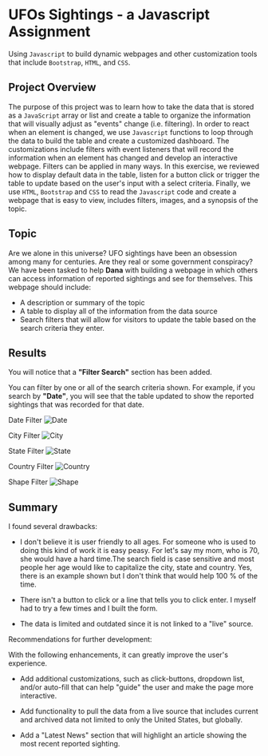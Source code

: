 # UFOs Sightings - a Javascript Assignment

Using `Javascript` to build dynamic webpages and other customization tools that include `Bootstrap`, `HTML`, and `CSS`.

## Project Overview

The purpose of this project was to learn how to take the data that is stored as a `JavaScript` array or list and create a table to organize the information that will visually adjust as "events" change (i.e. filtering). In order to react when an element is changed, we use `Javascript` functions to loop through the data to build the table and create a customized dashboard. The customizations include filters with event listeners that will record the information when an element has changed and develop an interactive webpage. Filters can be applied in many ways. In this exercise, we reviewed how to display default data in the table, listen for a button click or trigger the table to update based on the user's input with a select criteria. Finally, we use `HTML`, `Bootstrap` and `CSS` to read the `Javascript` code and create a webpage that is easy to view, includes filters, images, and a synopsis of the topic.

## Topic

Are we alone in this universe? UFO sightings have been an obsession among many for centuries. Are they real or some government conspiracy? We have been tasked to help **Dana** with building a webpage in which others can access information of reported sightings and see for themselves. This webpage should include:

* A description or summary of the topic 
* A table to display all of the information from the data source
* Search filters that will allow for visitors to update the table based on the search criteria they enter.    


## Results


You will notice that a **"Filter Search"** section has been added. 

You can filter by one or all of the search criteria shown. For example, if you search by **"Date"**, you will see that the table updated to show the reported sightings that was recorded for that date.

Date Filter
![Date](https://user-images.githubusercontent.com/94575416/153781433-7a84c901-9466-49d4-adf1-f09c2f0d9d68.png)


City Filter
![City](https://user-images.githubusercontent.com/94575416/153781414-f19bf4fa-c8e2-4a20-9665-45ec67a534a6.png)

State Filter
![State](https://user-images.githubusercontent.com/94575416/153781456-5428a7e0-19b8-4f55-9985-dbd449d729b2.png)

Country Filter
![Country](https://user-images.githubusercontent.com/94575416/153781465-807b9077-7b3a-42f4-85e2-c556b8b29263.png)


Shape Filter
![Shape](https://user-images.githubusercontent.com/94575416/153781479-ee58207e-21fc-4af5-9027-d6c5b79b9d96.png)




## Summary

I found several drawbacks:

* I don't believe it is user friendly to all ages. For someone who is used to doing this kind of work it is easy peasy. For let's say my mom, who is 70, she would have a hard time.The search field is case sensitive and most people her age would like to capitalize the city, state and country. Yes, there is an example shown but I don't think that would help 100 % of the time.

* There isn't a button to click or a line that tells you to click enter. I myself had to try a few times and I built the form.

* The data is limited and outdated since it is not linked to a "live" source.

Recommendations for further development:

With the following enhancements, it can greatly improve the user's experience.

* Add additional customizations, such as click-buttons, dropdown list, and/or auto-fill that can help "guide" the user and make the page more interactive.

* Add functionality to pull the data from a live source that includes current and archived data not limited to only the United States, but globally.

* Add a "Latest News" section that will highlight an article showing the most recent reported sighting.
 
